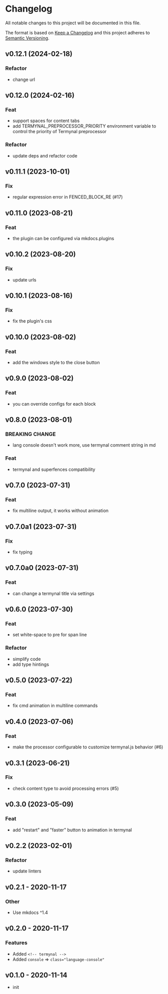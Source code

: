 # Changelog

All notable changes to this project will be documented in this file.

The format is based on [Keep a Changelog](http://keepachangelog.com/en/1.0.0/)
and this project adheres to [Semantic Versioning](http://semver.org/spec/v2.0.0.html).

## v0.12.1 (2024-02-18)

### Refactor

- change url

## v0.12.0 (2024-02-16)

### Feat

- support spaces for content tabs
- add TERMYNAL_PREPROCESSOR_PRIORITY environment variable to control the priority of Termynal preprocessor

### Refactor

- update deps and refactor code

## v0.11.1 (2023-10-01)

### Fix

- regular expression error in FENCED_BLOCK_RE (#17)

## v0.11.0 (2023-08-21)

### Feat

- the plugin can be configured via mkdocs.plugins

## v0.10.2 (2023-08-20)

### Fix

- update urls

## v0.10.1 (2023-08-16)

### Fix

- fix the plugin's css

## v0.10.0 (2023-08-02)

### Feat

- add the windows style to the close button

## v0.9.0 (2023-08-02)

### Feat

- you can override configs for each block

## v0.8.0 (2023-08-01)

### BREAKING CHANGE

- lang console doesn't work more, use termynal comment string in md

### Feat

- termynal and superfences compatibility

## v0.7.0 (2023-07-31)

### Feat

- fix multiline output, it works without animation

## v0.7.0a1 (2023-07-31)

### Fix

- fix typing

## v0.7.0a0 (2023-07-31)

### Feat

- can change a termynal title via settings

## v0.6.0 (2023-07-30)

### Feat

- set white-space to pre for span line

### Refactor

- simplify code
- add type hintings

## v0.5.0 (2023-07-22)

### Feat

- fix cmd animation in multiline commands

## v0.4.0 (2023-07-06)

### Feat

- make the processor configurable to customize termynal.js behavior (#6)

## v0.3.1 (2023-06-21)

### Fix

- check content type to avoid processing errors (#5)

## v0.3.0 (2023-05-09)

### Feat

- add "restart" and "faster" button to animation in termynal

## v0.2.2 (2023-02-01)

### Refactor

- update linters

## v0.2.1 - 2020-11-17

### Other

- Use mkdocs ^1.4

## v0.2.0 - 2020-11-17

### Features

- Added `<!-- termynal -->`
- Added `console` => `class="language-console"`

## v0.1.0 - 2020-11-14

- init
